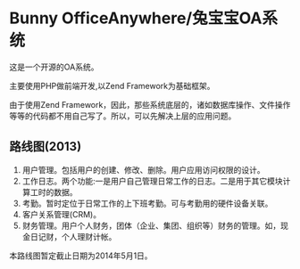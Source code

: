 Bunny OfficeAnywhere/兔宝宝OA系统
=================================

这是一个开源的OA系统。

主要使用PHP做前端开发,以Zend Framework为基础框架。


由于使用Zend Framework，因此，那些系统底层的，诸如数据库操作、文件操作等等的代码都不用自己写了。所以，可以先解决上层的应用问题。

## 路线图(2013)
1. 用户管理。包括用户的创建、修改、删除。用户应用访问权限的设计。
2. 工作日志。两个功能:一是用户自己管理日常工作的日志。二是用于其它模块计算工时的数据。
3. 考勤。暂时定位于日常工作的上下班考勤。可与考勤用的硬件设备关联。
4. 客户关系管理(CRM)。
5. 财务管理。用户个人财务，团体（企业、集团、组织等）财务的管理。如，现金日记财，个人理财计帐。

本路线图暂定截止日期为2014年5月1日。
